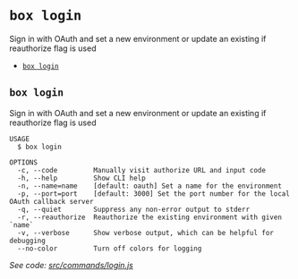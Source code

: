 `box login`
===========

Sign in with OAuth and set a new environment or update an existing if reauthorize flag is used

* [`box login`](#box-login)

## `box login`

Sign in with OAuth and set a new environment or update an existing if reauthorize flag is used

```
USAGE
  $ box login

OPTIONS
  -c, --code         Manually visit authorize URL and input code
  -h, --help         Show CLI help
  -n, --name=name    [default: oauth] Set a name for the environment
  -p, --port=port    [default: 3000] Set the port number for the local OAuth callback server
  -q, --quiet        Suppress any non-error output to stderr
  -r, --reauthorize  Reauthorize the existing environment with given `name`
  -v, --verbose      Show verbose output, which can be helpful for debugging
  --no-color         Turn off colors for logging
```

_See code: [src/commands/login.js](https://github.com/box/boxcli/blob/v3.14.2/src/commands/login.js)_
